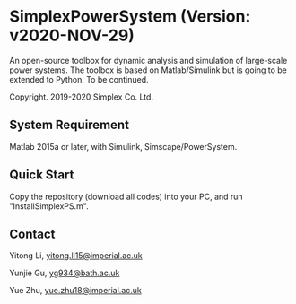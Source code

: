 # SimplexPowerSystem (Version: v2020-NOV-29)

An open-source toolbox for dynamic analysis and simulation of large-scale power systems.
The toolbox is based on Matlab/Simulink but is going to be extended to Python. To be continued.

Copyright. 2019-2020 Simplex Co. Ltd.

## System Requirement

Matlab 2015a or later, with Simulink, Simscape/PowerSystem.

## Quick Start

Copy the repository (download all codes) into your PC, and run "InstallSimplexPS.m".

## Contact

Yitong Li, yitong.li15@imperial.ac.uk

Yunjie Gu, yg934@bath.ac.uk

Yue Zhu, yue.zhu18@imperial.ac.uk